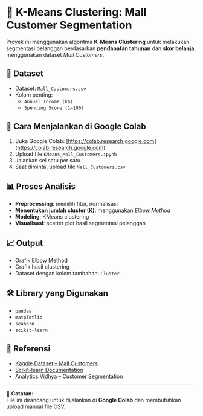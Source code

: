 # 🧠 K-Means Clustering: Mall Customer Segmentation

Proyek ini menggunakan algoritma **K-Means Clustering** untuk melakukan segmentasi pelanggan berdasarkan **pendapatan tahunan** dan **skor belanja**, menggunakan dataset *Mall Customers*.

## 📁 Dataset
- Dataset: `Mall_Customers.csv`
- Kolom penting:
  - `Annual Income (k$)`
  - `Spending Score (1–100)`

## 🚀 Cara Menjalankan di Google Colab

1. Buka Google Colab: [https://colab.research.google.com](https://colab.research.google.com)
2. Upload file `KMeans_Mall_Customers.ipynb`
3. Jalankan sel satu per satu
4. Saat diminta, upload file `Mall_Customers.csv`

## 📊 Proses Analisis

- **Preprocessing**: memilih fitur, normalisasi
- **Menentukan jumlah cluster (K)**: menggunakan *Elbow Method*
- **Modeling**: KMeans clustering
- **Visualisasi**: scatter plot hasil segmentasi pelanggan

## 📈 Output

- Grafik Elbow Method
- Grafik hasil clustering
- Dataset dengan kolom tambahan: `Cluster`

## 🛠️ Library yang Digunakan

- `pandas`
- `matplotlib`
- `seaborn`
- `scikit-learn`

## 📌 Referensi

- [Kaggle Dataset – Mall Customers](https://www.kaggle.com/datasets/vjchoudhary7/customer-segmentation-tutorial)
- [Scikit-learn Documentation](https://scikit-learn.org/stable/modules/clustering.html#k-means)
- [Analytics Vidhya – Customer Segmentation](https://www.analyticsvidhya.com/blog/2021/05/customer-segmentation-using-k-means-clustering/)

---

🧾 **Catatan**:  
File ini dirancang untuk dijalankan di **Google Colab** dan membutuhkan upload manual file CSV.

